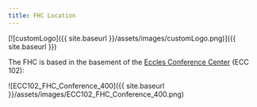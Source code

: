 ```yaml
---
title: FHC Location
---
```


[![customLogo]({{ site.baseurl }}/assets/images/customLogo.png)]({{ site.baseurl }})

The FHC is based in the basement of the [Eccles Conference Center](http://www.usu.edu/map/index.cfm?id=19) (ECC 102):

![ECC102_FHC_Conference_400]({{ site.baseurl }}/assets/images/ECC102_FHC_Conference_400.png)

